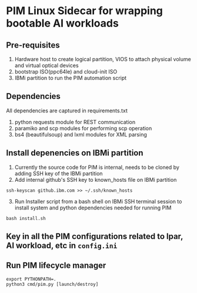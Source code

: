 # PIM Linux Sidecar for wrapping bootable AI workloads

## Pre-requisites
1. Hardware host to create logical partition, VIOS to attach physical volume and virtual optical devices
2. bootstrap ISO(ppc64le) and cloud-init ISO
3. IBMi partition to run the PIM automation script

## Dependencies
All dependencies are captured in requirements.txt
1. python requests module for REST communication
2. paramiko and scp modules for performing scp operation
3. bs4 (beautifulsoup) and lxml modules for XML parsing

## Install depenencies on IBMi partition

1. Currently the source code for PIM is internal, needs to be cloned by adding SSH key of the IBMi partition
2. Add internal github's SSH key to known_hosts file on IBMi partition
```
ssh-keyscan github.ibm.com >> ~/.ssh/known_hosts
```

3. Run Installer script from a bash shell on IBMi SSH terminal session to install system and python dependencies needed for running PIM

```
bash install.sh
```

## Key in all the PIM configurations related to lpar, AI workload, etc in `config.ini`

## Run PIM lifecycle manager

  ```
  export PYTHONPATH=.
  python3 cmd/pim.py [launch/destroy]
  ```

